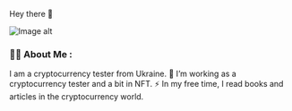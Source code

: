 Hey there 🫡

![Image alt](https://github.com/Vandannda/Vandannda/blob/main/негер.gif)


### 👨‍💻 About Me :
I am a cryptocurrency tester  from Ukraine.
🔭 I’m working as a cryptocurrency tester and a bit in NFT.
⚡ In my free time, I read books and articles in the cryptocurrency world.
